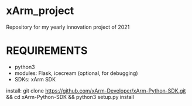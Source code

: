 # xArm_project
Repository for my yearly innovation project of 2021

# REQUIREMENTS

- python3
- modules: Flask, icecream (optional, for debugging)
- SDKs: xArm SDK

install:
  git clone https://github.com/xArm-Developer/xArm-Python-SDK.git && cd xArm-Python-SDK && python3 setup.py install
